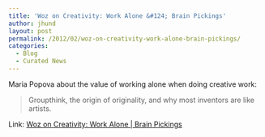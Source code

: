 ```yaml
---
title: 'Woz on Creativity: Work Alone &#124; Brain Pickings'
author: jhund
layout: post
permalink: /2012/02/woz-on-creativity-work-alone-brain-pickings/
categories:
  - Blog
  - Curated News
---
```

Maria Popova about the value of working alone when doing creative work:

> Groupthink, the origin of originality, and why most inventors are like artists.

Link: [Woz on Creativity: Work Alone | Brain Pickings][1]

 [1]: http://bit.ly/xMdqGh